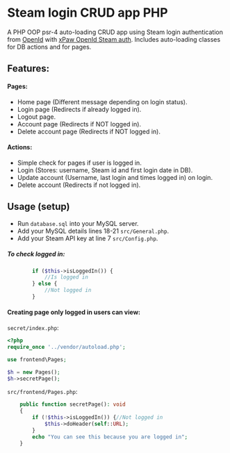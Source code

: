 # Steam login CRUD app PHP

A PHP OOP psr-4 auto-loading CRUD app using Steam login authentication from [OpenId](https://openid.net/)
with [xPaw OpenId Steam auth](https://github.com/xPaw/SteamOpenID.php). Includes auto-loading classes for DB actions and
for pages.

## Features:

#### Pages:

* Home page (Different message depending on login status).
* Login page (Redirects if already logged in).
* Logout page.
* Account page (Redirects if NOT logged in).
* Delete account page (Redirects if NOT logged in).

#### Actions:

* Simple check for pages if user is logged in.
* Login (Stores: username, Steam id and first login date in DB).
* Update account (Username, last login and times logged in) on login.
* Delete account (Redirects if not logged in).

## Usage (setup)

* Run ```database.sql``` into your MySQL server.
* Add your MySQL details lines 18-21 ```src/General.php```.
* Add your Steam API key at line 7 ```src/Config.php```.

##### To check logged in:

```php 
        if ($this->isLoggedIn()) {
            //Is logged in
        } else {
            //Not logged in
        }
```

#### Creating page only logged in users can view:

```secret/index.php```:

```php 
<?php
require_once '../vendor/autoload.php';

use frontend\Pages;

$h = new Pages();
$h->secretPage();
```

```src/frontend/Pages.php```:

```php 
    public function secretPage(): void
    {
        if (!$this->isLoggedIn()) {//Not logged in
            $this->doHeader(self::URL);
        }
        echo "You can see this because you are logged in";
    }
```
